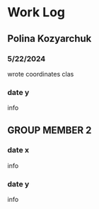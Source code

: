 # Work Log

## Polina Kozyarchuk

### 5/22/2024

wrote coordinates clas

### date y

info


## GROUP MEMBER 2

### date x

info

### date y

info
